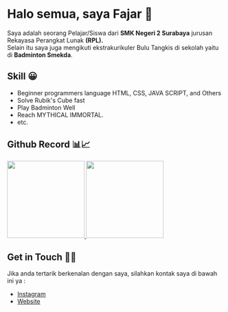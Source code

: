 # Halo semua, saya Fajar 👋

Saya adalah seorang Pelajar/Siswa dari **SMK Negeri 2 Surabaya** jurusan Rekayasa Perangkat Lunak **(RPL).** <br>
Selain itu saya juga mengikuti ekstrakurikuler Bulu Tangkis di sekolah yaitu di **Badminton Smekda**.

## Skill 😀
- Beginner programmers language HTML, CSS, JAVA SCRIPT, and Others
- Solve Rubik's Cube fast
- Play Badminton Well
- Reach MYTHICAL IMMORTAL.
- etc.

## Github Record 📊📈
<p align="left">
<a href="https://github.com/fajarzxyy">
  <img height="180em" src="https://github-readme-stats-eight-theta.vercel.app/api?username=fajarzxyy&show_icons=true&theme=algolia&include_all_commits=true&count_private=true"/>
  <img height="180em" src="https://github-readme-stats-eight-theta.vercel.app/api/top-langs/?username=fajarzxyy&layout=compact&langs_count=8&theme=algolia"/>
</a>
</p>

## Get in Touch 🤝👋
Jika anda tertarik berkenalan dengan saya, silahkan kontak saya di bawah ini ya :
- [Instagram](https://www.instagram.com/fajarzxy/)
- [Website](https://fajarzxyy.github.io/)
